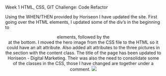 Week 1 HTML, CSS, GIT Challenge: Code Refactor

Using the WHEN/THEN provided by Horiseon I have updated the site.  First going over the HTML elements, I updated some of the div’s in the beginning to <header> elements, followed by the <footer> at the bottom.  I moved the hero image from the CSS file to the HTML so it could have an alt attribute.  Also added alt attributes to the three pictures in the section with the content class. The title of the page has been updated to Horiseon - Digital Marketing. Their was also the need to consolidate some of the classes in the CSS, those I have changed are together under a comment. 
![](images/screenshot.jpg)
